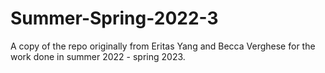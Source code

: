 # Summer-Spring-2022-3
A copy of the repo originally from Eritas Yang and Becca Verghese for the work done in summer 2022 - spring 2023.
